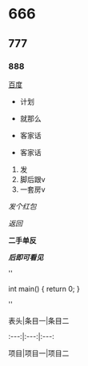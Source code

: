 # 666

## 777

### 888

[百度](http:www.baidu.com)

* 计划

* 就那么

* 客家话

+ 客家话

1. 发
2. 脚后跟v
3. 一套房v



*发个红包*

_返回_

**二手单反**

***后即可看见***



''

int main()
{
	return 0;
}

''

表头|条目一|条目二

:---:|:---:|:---:

项目|项目一|项目二













